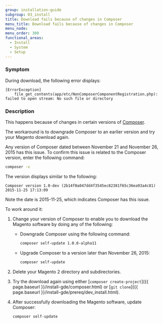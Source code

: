 ```yaml
---
group: installation-guide
subgroup: 03_install
title: Download fails because of changes in Composer
menu_title: Download fails because of changes in Composer
menu_node:
menu_order: 300
functional_areas:
  - Install
  - System
  - Setup
---
```


### Symptom

During download, the following error displays:

```text
[ErrorException]
    file_get_contents(app/etc/NonComposerComponentRegistration.php): failed to open stream: No such file or directory
```

### Description

This happens because of changes in certain versions of [Composer](https://glossary.magento.com/composer).

The workaround is to downgrade Composer to an earlier version and try your Magento download again.

Any version of Composer dated between November 21 and November 26, 2015 has this issue. To confirm this issue is related to the Composer version, enter the following command:

```bash
composer -v
```

The version displays similar to the following:

```terminal
Composer version 1.0-dev (2b14f0a047dd4f3545ec82381f65c36ea93a4c81) 2015-11-25 17:13:09
```

Note the date is 2015-11-25, which indicates Composer has this issue.

To work around it:

1. Change your version of Composer to enable you to download the Magento software by doing any of the following:

   * Downgrade Composer using the following command:

       ```bash
       composer self-update 1.0.0-alpha11
       ```

   * Upgrade Composer to a version later than November 26, 2015:

       ```bash
       composer self-update
       ```

1. Delete your Magento 2 directory and subdirectories.
1. Try the download again using either [`composer create-project`]({{ page.baseurl }}/install-gde/composer.html) or [`git clone`]({{ page.baseurl }}/install-gde/prereq/dev_install.html).
1. After successfully downloading the Magento software, update Composer:

   ```bash
   composer self-update
   ```
